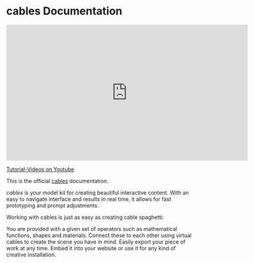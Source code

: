 # cables Documentation

<iframe width="640" height="360"  src="https://www.youtube.com/embed/videoseries?list=PLYimpE2xWgBveaPOiV_2_42kZEl_1ExB0&showinfo=1" frameborder="0" allowfullscreen></iframe>  

[Tutorial-Videos on Youtube](https://www.youtube.com/watch?v=KPTGFM177HU&feature=youtu.be&list=PLYimpE2xWgBveaPOiV_2_42kZEl_1ExB0) 

This is the official [cables](https://cables.gl) documentation.

*cables* is your model kit for creating beautiful interactive content. With an easy to navigate interface and results in real time, it allows for fast prototyping and prompt adjustments.

Working with cables is just as easy as creating cable spaghetti:

You are provided with a given set of operators such as mathematical functions, shapes and materials.
Connect these to each other using virtual cables to create the scene you have in mind.
Easily export your piece of work at any time. Embed it into your website or use it for any kind of creative installation.
